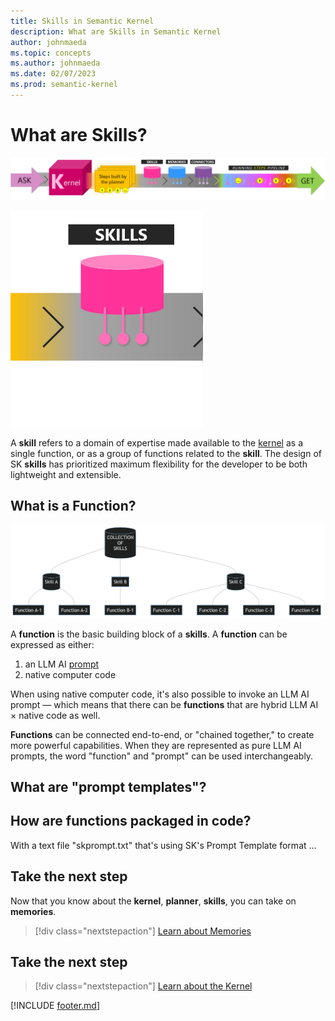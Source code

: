 ```yaml
---
title: Skills in Semantic Kernel
description: What are Skills in Semantic Kernel
author: johnmaeda
ms.topic: concepts
ms.author: johnmaeda
ms.date: 02/07/2023
ms.prod: semantic-kernel
---
```

# What are Skills?

![Journey of an ask to a get in Semantic Kernel visualized as phases as annotated immediately below](../media/fullview.png)

![](../media/skills.png)

A **skill** refers to a domain of expertise made available to the [kernel](kernel) as a single function, or as a group of functions related to the **skill**. The design of SK **skills** has prioritized maximum flexibility for the developer to be both lightweight and extensible.  

## What is a Function?

![](../media/skills01.png)

A **function** is the basic building block of a **skills**. A **function** can be expressed as either:

1. an LLM AI [prompt](prompt)
2. native computer code

When using native computer code, it's also possible to invoke an LLM AI prompt — which means that there can be **functions** that are hybrid LLM AI × native code as well. 

**Functions** can be connected end-to-end, or "chained together," to create more powerful capabilities. When they are represented as pure LLM AI prompts, the word "function" and "prompt" can be used interchangeably. 

## What are "prompt templates"?

## How are functions packaged in code?

With a text file "skprompt.txt" that's using SK's Prompt Template format ...

## Take the next step

Now that you know about the **kernel**, **planner**, **skills**, you can take on **memories**.

> [!div class="nextstepaction"]
> [Learn about Memories](memories.md)

## Take the next step

> [!div class="nextstepaction"]
> [Learn about the Kernel](kernel)

[!INCLUDE [footer.md](../includes/footer.md)]